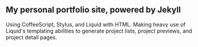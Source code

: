 My personal portfolio site, powered by Jekyll
---

Using CoffeeScript, Stylus, and Liquid with HTML. Making heavy use of Liquid's templating abilities to generate project lists, project previews, and project detail pages.
